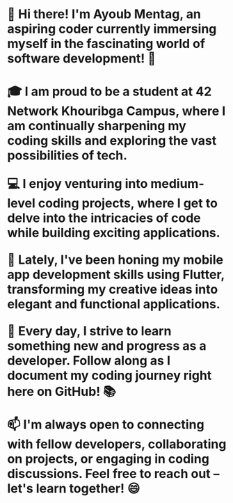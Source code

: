 <h1>👋 Hi there! I'm Ayoub Mentag, an aspiring coder currently immersing myself in the fascinating world of software development! 🚀<h1>

🎓 I am proud to be a student at 42 Network Khouribga Campus, where I am continually sharpening my coding skills and exploring the vast possibilities of tech.

💻 I enjoy venturing into medium-level coding projects, where I get to delve into the intricacies of code while building exciting applications.

📱 Lately, I've been honing my mobile app development skills using Flutter, transforming my creative ideas into elegant and functional applications.

🌱 Every day, I strive to learn something new and progress as a developer. Follow along as I document my coding journey right here on GitHub! 📚

📫 I'm always open to connecting with fellow developers, collaborating on projects, or engaging in coding discussions. Feel free to reach out – let's learn together! 😄

